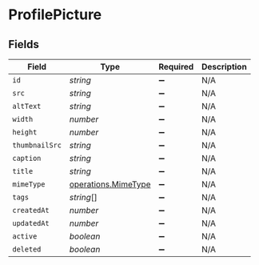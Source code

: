 # ProfilePicture


## Fields

| Field                                                      | Type                                                       | Required                                                   | Description                                                |
| ---------------------------------------------------------- | ---------------------------------------------------------- | ---------------------------------------------------------- | ---------------------------------------------------------- |
| `id`                                                       | *string*                                                   | :heavy_minus_sign:                                         | N/A                                                        |
| `src`                                                      | *string*                                                   | :heavy_minus_sign:                                         | N/A                                                        |
| `altText`                                                  | *string*                                                   | :heavy_minus_sign:                                         | N/A                                                        |
| `width`                                                    | *number*                                                   | :heavy_minus_sign:                                         | N/A                                                        |
| `height`                                                   | *number*                                                   | :heavy_minus_sign:                                         | N/A                                                        |
| `thumbnailSrc`                                             | *string*                                                   | :heavy_minus_sign:                                         | N/A                                                        |
| `caption`                                                  | *string*                                                   | :heavy_minus_sign:                                         | N/A                                                        |
| `title`                                                    | *string*                                                   | :heavy_minus_sign:                                         | N/A                                                        |
| `mimeType`                                                 | [operations.MimeType](../../models/operations/mimetype.md) | :heavy_minus_sign:                                         | N/A                                                        |
| `tags`                                                     | *string*[]                                                 | :heavy_minus_sign:                                         | N/A                                                        |
| `createdAt`                                                | *number*                                                   | :heavy_minus_sign:                                         | N/A                                                        |
| `updatedAt`                                                | *number*                                                   | :heavy_minus_sign:                                         | N/A                                                        |
| `active`                                                   | *boolean*                                                  | :heavy_minus_sign:                                         | N/A                                                        |
| `deleted`                                                  | *boolean*                                                  | :heavy_minus_sign:                                         | N/A                                                        |